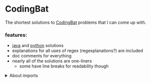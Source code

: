 # CodingBat

The shortest solutions to [CodingBat](https://codingbat.com/) problems that I can come up with.
### features:
- [java](./java) and [python](./python) solutions
- explanations for all uses of regex (regexplanations?) are included
- doc comments for everything
- nearly all of the solutions are one-liners
  - some have line breaks for readability though

<details>
  <summary>About imports</summary>

  CodingBat automatically imports `java.util.*` and `java.util.stream.Collectors`,
  so for anything that's not those, i use fully qualified names.
</details>